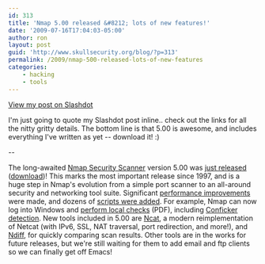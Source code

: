 ```yaml
---
id: 313
title: 'Nmap 5.00 released &#8212; lots of new features!'
date: '2009-07-16T17:04:03-05:00'
author: ron
layout: post
guid: 'http://www.skullsecurity.org/blog/?p=313'
permalink: /2009/nmap-500-released-lots-of-new-features
categories:
    - hacking
    - tools
---
```


<a href='http://tech.slashdot.org/article.pl?sid=09/07/16/1924232'>View my post on Slashdot</a>

I'm just going to quote my Slashdot post inline.. check out the links for all the nitty gritty details. The bottom line is that 5.00 is awesome, and includes everything I've written as yet -- download it! :)
<!--more-->
--

The long-awaited <a href="http://nmap.org/">Nmap Security Scanner</a> version 5.00 was <a href="http://nmap.org/5/">just released</a> (<a href="http://nmap.org/download.html">download</a>)! This marks the most important release since 1997, and is a huge step in Nmap's evolution from a simple port scanner to an all-around security and networking tool suite. Significant <a href="http://nmap.org/5/#changes-performance">performance improvements</a> were made, and dozens of <a href="http://nmap.org/5/#changes-nse">scripts were added</a>. For example, Nmap can now log into Windows and <a href="http://www.sans.org/reading_room/whitepapers/testing/rss/scanning_windows_deeper_with_the_nmap_scanning_engine_33138">perform local checks</a> (PDF), including <a href="//it.slashdot.org/article.pl?sid=09/04/22/1243213&amp;tid=76">Conficker detection</a>. New tools included in 5.00 are <a href="http://nmap.org/ncat/">Ncat</a>, a modern reimplementation of Netcat (with IPv6, SSL, NAT traversal, port redirection, and more!), and <a href="http://nmap.org/ndiff/">Ndiff</a>, for quickly comparing scan results. Other tools are in the works for future releases, but we're still waiting for them to add email and ftp clients so we can finally get off Emacs!
